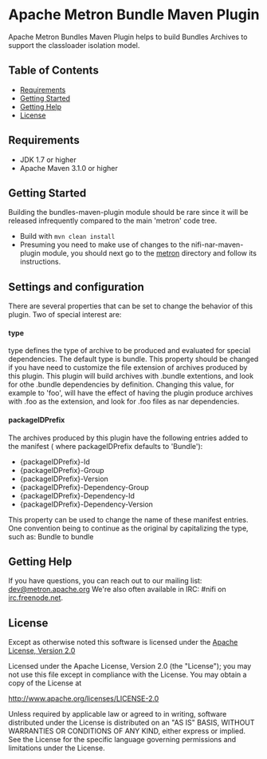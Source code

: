 <!--
  Licensed to the Apache Software Foundation (ASF) under one or more
  contributor license agreements.  See the NOTICE file distributed with
  this work for additional information regarding copyright ownership.
  The ASF licenses this file to You under the Apache License, Version 2.0
  (the "License"); you may not use this file except in compliance with
  the License.  You may obtain a copy of the License at
      http://www.apache.org/licenses/LICENSE-2.0
  Unless required by applicable law or agreed to in writing, software
  distributed under the License is distributed on an "AS IS" BASIS,
  WITHOUT WARRANTIES OR CONDITIONS OF ANY KIND, either express or implied.
  See the License for the specific language governing permissions and
  limitations under the License.
-->
# Apache Metron Bundle Maven Plugin

Apache Metron Bundles Maven Plugin helps to build Bundles Archives to support the classloader isolation model.

## Table of Contents

- [Requirements](#requirements)
- [Getting Started](#getting-started)
- [Getting Help](#getting-help)
- [License](#license)

## Requirements
* JDK 1.7 or higher
* Apache Maven 3.1.0 or higher

## Getting Started

Building the bundles-maven-plugin module should be rare since it will be released infrequently compared to
the main 'metron' code tree.

- Build with `mvn clean install`
- Presuming you need to make use of changes to the nifi-nar-maven-plugin module, you should next
  go to the [metron](../metron) directory and follow its instructions. 


## Settings and configuration

There are several properties that can be set to change the behavior of this plugin.
Two of special interest are:

#### type
type defines the type of archive to be produced and evaluated for special dependencies.  The default type is bundle.  This property should be changed if you have need to 
customize the file extension of archives produced by this plugin.  This plugin will build archives with .bundle extentions, and look for othe .bundle dependencies by definition.
Changing this value, for example to 'foo', will have the effect of having the plugin produce archives with .foo as the extension, and look for .foo files
as nar dependencies.
 
#### packageIDPrefix 
The archives produced by this plugin have the following entries added to the manifest ( where packageIDPrefix defaults to 'Bundle'):

-  {packageIDPrefix}-Id
-  {packageIDPrefix}-Group
-  {packageIDPrefix}-Version
-  {packageIDPrefix}-Dependency-Group
-  {packageIDPrefix}-Dependency-Id
-  {packageIDPrefix}-Dependency-Version

This property can be used to change the name of these manifest entries.  One convention being to continue as the original by capitalizing the
type, such as:
Bundle to bundle

 

## Getting Help
If you have questions, you can reach out to our mailing list: dev@metron.apache.org
We're also often available in IRC: #nifi on
[irc.freenode.net](http://webchat.freenode.net/?channels=#apache-metron).


## License

Except as otherwise noted this software is licensed under the
[Apache License, Version 2.0](http://www.apache.org/licenses/LICENSE-2.0.html)

Licensed under the Apache License, Version 2.0 (the "License");
you may not use this file except in compliance with the License.
You may obtain a copy of the License at

  http://www.apache.org/licenses/LICENSE-2.0

Unless required by applicable law or agreed to in writing, software
distributed under the License is distributed on an "AS IS" BASIS,
WITHOUT WARRANTIES OR CONDITIONS OF ANY KIND, either express or implied.
See the License for the specific language governing permissions and
limitations under the License.

